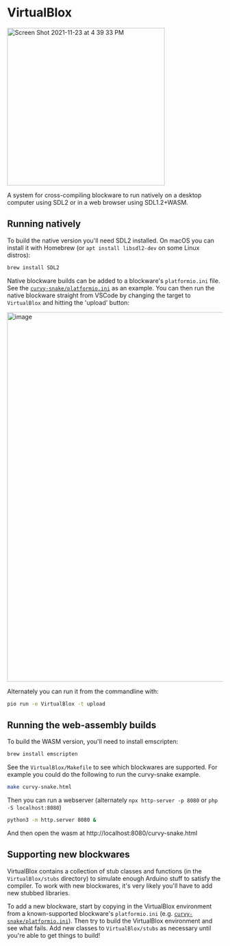 # VirtualBlox

<img width="368" alt="Screen Shot 2021-11-23 at 4 39 33 PM" src="https://user-images.githubusercontent.com/218876/143145863-e977eede-6408-4976-b632-aada3ba01758.png">

A system for cross-compiling blockware to run natively on a desktop computer using SDL2 or in a web browser using SDL1.2+WASM.

## Running natively

To build the native version you'll need SDL2 installed. On macOS you can install it with Homebrew (or `apt install libsdl2-dev` on some Linux distros):

```bash
brew install SDL2
```

Native blockware builds can be added to a blockware's `platformio.ini` file. See the [`curvy-snake/platformio.ini`](https://github.com/iamJoeTaylor/boards-with-screens/blob/main/blockware/curvy-snake/platformio.ini) as an example. You can then run the native blockware straight from VSCode by changing the target to `VirtualBlox` and hitting the 'upload' button:

<img width="863" alt="image" src="https://user-images.githubusercontent.com/218876/143146174-a35335f2-7edb-4c5b-a7ab-1b58591f5fb1.png">

Alternately you can run it from the commandline with:

```bash
pio run -e VirtualBlox -t upload
```

## Running the web-assembly builds

To build the WASM version, you'll need to install emscripten:

```bash
brew install emscripten
```

See the `VirtualBlox/Makefile` to see which blockwares are supported. For example you could do the following to run the curvy-snake example.

```bash
make curvy-snake.html
```

Then you can run a webserver (alternately `npx http-server -p 8080` or `php -S localhost:8080`)

```bash
python3 -m http.server 8080 &
```

And then open the wasm at http://localhost:8080/curvy-snake.html

## Supporting new blockwares

VirtualBlox contains a collection of stub classes and functions (in the `VirtualBlox/stubs` directory) to simulate enough Arduino stuff to satisfy the compiler. To work with new blockwares, it's very likely you'll have to add new stubbed libraries.

To add a new blockware, start by copying in the VirtualBlox environment from a known-supported blockware's `platformio.ini` (e.g. [`curvy-snake/platformio.ini`](https://github.com/iamJoeTaylor/boards-with-screens/blob/main/blockware/curvy-snake/platformio.ini)). Then try to build the VirtualBlox environment and see what fails. Add new classes to `VirtualBlox/stubs` as necessary until you're able to get things to build!
